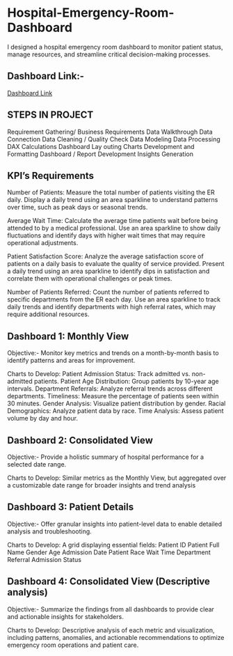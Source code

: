 # Hospital-Emergency-Room-Dashboard
 I designed a hospital emergency room dashboard to monitor patient status, manage resources, and streamline critical decision-making processes.
 
## Dashboard Link:-
<a href="https://github.com/user-attachments/assets/750cf9d5-658c-4698-8b4a-b872e8ffe1b1">Dashboard Link</a>

 ## STEPS IN PROJECT
Requirement Gathering/ Business Requirements
Data Walkthrough
Data Connection
Data Cleaning / Quality Check
Data Modeling
Data Processing
DAX Calculations
Dashboard Lay outing
Charts Development and Formatting
Dashboard / Report Development
Insights Generation

## KPI’s Requirements 
Number of Patients:
Measure the total number of patients visiting the ER daily.
Display a daily trend using an area sparkline to understand patterns over time, such as peak days or seasonal trends.

Average Wait Time:
Calculate the average time patients wait before being attended to by a medical professional.
Use an area sparkline to show daily fluctuations and identify days with higher wait times that may require operational adjustments.

Patient Satisfaction Score:
Analyze the average satisfaction score of patients on a daily basis to evaluate the quality of service provided.
Present a daily trend using an area sparkline to identify dips in satisfaction and correlate them with operational challenges or peak times.

Number of Patients Referred:
Count the number of patients referred to specific departments from the ER each day.
Use an area sparkline to track daily trends and identify departments with high referral rates, which may require additional resources.

## Dashboard 1: Monthly View 
Objective:-
Monitor key metrics and trends on a month-by-month basis to identify patterns and areas for improvement.

Charts to Develop:
Patient Admission Status: Track admitted vs. non-admitted patients.
Patient Age Distribution: Group patients by 10-year age intervals.
Department Referrals: Analyze referral trends across different departments.
Timeliness: Measure the percentage of patients seen within 30 minutes.
Gender Analysis: Visualize patient distribution by gender.
Racial Demographics: Analyze patient data by race.
Time Analysis: Assess patient volume by day and hour.

## Dashboard 2: Consolidated View 
Objective:-
Provide a holistic summary of hospital performance for a selected date range.

Charts to Develop:
Similar metrics as the Monthly View, but aggregated over a customizable date range for broader insights and trend analysis

## Dashboard 3: Patient Details
Objective:-
Offer granular insights into patient-level data to enable detailed analysis and troubleshooting.

Charts to Develop: A grid displaying essential fields:
Patient ID
Patient Full Name
Gender
Age
Admission Date
Patient Race
Wait Time
Department Referral
Admission Status

## Dashboard 4: Consolidated View (Descriptive analysis)
Objective:-
Summarize the findings from all dashboards to provide clear and actionable insights for stakeholders.

Charts to Develop:
Descriptive analysis of each metric and visualization, including patterns, anomalies, and actionable recommendations to optimize emergency room operations and patient care.















